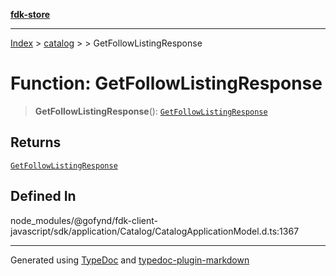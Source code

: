 [**fdk-store**](../../../README.md)
***

[Index](../../../API.md) > [catalog](../../README.md) > [<internal>](../README.md) > GetFollowListingResponse

# Function: GetFollowListingResponse

> **GetFollowListingResponse**(): [`GetFollowListingResponse`](../type-aliases/type-alias.GetFollowListingResponse.md)

## Returns

[`GetFollowListingResponse`](../type-aliases/type-alias.GetFollowListingResponse.md)

## Defined In

node\_modules/@gofynd/fdk-client-javascript/sdk/application/Catalog/CatalogApplicationModel.d.ts:1367

***
Generated using [TypeDoc](https://typedoc.org/) and [typedoc-plugin-markdown](https://www.npmjs.com/package/typedoc-plugin-markdown)
